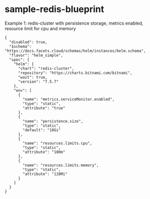 # sample-redis-blueprint

Example 1: redis-cluster with persistence storage, metrics enabled, resource limit for cpu and memory


```
{
  "disabled": true,
  "$schema": "https://docs.facets.cloud/schemas/helm/instances/helm.schema",
  "flavor": "helm_simple",
  "spec": {
    "helm": {
      "chart": "redis-cluster",
      "repository": "https://charts.bitnami.com/bitnami",
      "wait": true,
      "version": "7.5.7"
    },
    "env": [
      {
        "name": "metrics.serviceMonitor.enabled",
        "type": "static",
        "attribute": "true"
      },
      {
        "name": "persistence.size",
        "type": "static",
        "default": "10Gi"
      },
      {
        "name": "resources.limits.cpu",
        "type": "static",
        "attribute": "100m"
      },
      {
        "name": "resources.limits.memory",
        "type": "static",
        "attribute": "128Mi"
      }
    ]
  }
}
```
